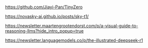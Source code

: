 


https://github.com/Jiayi-Pan/TinyZero

https://novasky-ai.github.io/posts/sky-t1/

https://newsletter.maartengrootendorst.com/p/a-visual-guide-to-reasoning-llms?hide_intro_popup=true

https://newsletter.languagemodels.co/p/the-illustrated-deepseek-r1